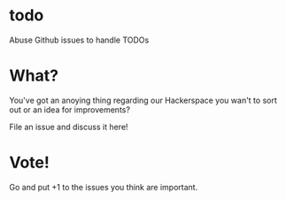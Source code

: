 # todo
Abuse Github issues to handle TODOs

# What?

You've got an anoying thing regarding our Hackerspace you wan't to sort out or an idea for improvements?

File an issue and discuss it here!

# Vote!
Go and put +1 to the issues you think are important.
